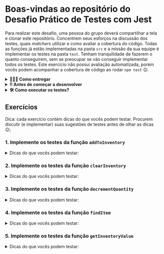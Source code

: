 # Boas-vindas ao repositório do Desafio Prático de Testes com Jest

Para realizar este desafio, uma pessoa do grupo deverá compartilhar a tela e clonar este repositório. Concentrem seus esforços na discussão dos testes, quais _matchers_ utilizar e como avaliar a cobertura do código. Todas as funções já estão implementadas na pasta `src` e a missão da sua equipe é implementar os testes na pasta `test`. Tenham tranquilidade de fazerem o quanto conseguirem, sem se preocupar se vão conseguir implementar todos os testes. Este exercício não possui avaliação automatizada, porém vocês podem acompanhar a cobertura de código ao rodar `npm test` 😉.

<details>
  <summary><strong>🤷🏽‍♀️ Como entregar</strong></summary><br />

  Para entregar o exercício sua equipe deverá criar um *Pull Request* neste repositório.

  Lembre-se que você pode consultar nosso conteúdo sobre [Git & GitHub](https://app.betrybe.com/course/4d67f5b4-34a6-489f-a205-b6c7dc50fc16/) e nosso [Blog - Git & GitHub](https://blog.betrybe.com/tecnologia/git-e-github/) sempre que precisar!
</details>

<details>
<summary>
  <strong>‼️ Antes de começar a desenvolver</strong>
</summary>

Para a pessoa compartilhando a tela:

1. Clone o repositório
  * `git clone git@github.com:tryber/sd-030-exercise-inventory-tests.git`.
  * Entre na pasta do repositório que você acabou de clonar:
    * `cd sd-030-exercise-inventory-tests`

2. Instale as dependências e inicialize o exercício
  * Instale as dependências:
    * `npm install`

3. Crie uma branch a partir da branch `main`
  * Verifique que você está na branch `main`
    * Exemplo: `git branch`
  * Se não estiver, mude para a branch `main`
    * Exemplo: `git checkout main`
  * Agora, crie uma branch onde vai guardar os `commits` do exercício
    * Você deve criar uma branch no seguinte formato: `equipe-x-nome-do-exercicio`
    * Exemplo: `git checkout -b equipe-1-inventory-tests`

4. Quando fizer mudanças, adicione-as ao _stage_ do Git e faça um `commit`
  * Verifique que as mudanças ainda não estão no _stage_
    * Exemplo: `git status` (deve aparecer as alterações realizadas em vermelho)
  * Adicione o novo arquivo ao _stage_ do Git
      * Exemplo:
        * `git add .` (adicionando todas as mudanças - _que estavam em vermelho_ - ao stage do Git)
        * `git status` (deve aparecer listado os arquivos em verde)
  * Faça o `commit` inicial
      * Exemplo:
        * `git commit -m 'iniciando o exercício. VAMOS COM TUDO :rocket:'` (fazendo o primeiro commit)
        * `git status` (deve aparecer uma mensagem tipo _nothing to commit_ )

5. Adicione a sua branch com o novo `commit` ao repositório remoto
  * Usando o exemplo anterior: `git push -u origin equipe-1-inventory-tests`

6. Crie um novo `Pull Request` _(PR)_
  * Vá até a página de _Pull Requests_ do [repositório no GitHub](https://github.com/tryber/sd-030-exercise-inventory-tests/pulls)
  * Clique no botão verde _"New pull request"_
  * Clique na caixa de seleção _"Compare"_ e escolha a sua branch **com atenção**
    * Coloque um título para a sua _Pull Request_
    * Exemplo: _"Cria tela de busca"_
  * Clique no botão verde _"Create pull request"_
  * Adicione uma descrição para o _Pull Request_, um título claro que o identifique, e clique no botão verde _"Create pull request"_
  * **Não se preocupe em preencher mais nada por enquanto!**
  * Volte até a [página de _Pull Requests_ do repositório](https://github.com/tryber/sd-030-exercise-inventory-tests/pulls) e confira que o seu _Pull Request_ está criado

</details>

<details>
<summary>
  <strong>🛠 Como executar os testes?</strong>
</summary>

Para executar todos os testes utilize o comando: `npm test`.
Este exercício já está configurado para apresentar a cobertura de código. 
Para executar os testes de um arquivo específico adicione o nome do arquivo. 
Por exemplo:

```
npm test addToInventory
```

A saída da execução vai ser algo parecido com:

```
 PASS  test/addToInventory.test.js
  a função addToInventory
    ✎ todo adiciona item ao inventário
    ✎ todo lança exceção se não for passado um array

-------------------|---------|----------|---------|---------|-------------------
File               | % Stmts | % Branch | % Funcs | % Lines | Uncovered Line #s 
-------------------|---------|----------|---------|---------|-------------------
All files          |      25 |        0 |       0 |      25 |                   
 addToInventory.js |      25 |        0 |       0 |      25 | 2-5               
-------------------|---------|----------|---------|---------|-------------------
Test Suites: 1 passed, 1 total
Tests:       2 todo, 2 total
Snapshots:   0 total
Time:        0.183 s, estimated 1 s
Ran all test suites matching /addToInventory/i.
```

Cada arquivo de teste possui sugestões do que pode ser testado, na forma de `it.todo`.
Por exemplo:

```javascript
describe('a função addToInventory', () => {
  it.todo('adiciona item ao inventário');
});
```

Para implementar o teste remova o `.todo` e adicione a função com o seu teste. 
Exemplo:

```javascript
describe('a função addToInventory', () => {
  it('adiciona item ao inventário', () => {
    // seu teste vai aqui! ;)  
  });
});
```

Por fim, a execução do testes irá gerar um relatório em `coverage/lcov-report/index.html`. Acompanhem esse relatório a cada novo teste implementado, e discutam testes que vocês possam implementar para aumentar a cobertura de código.

</details>

## Exercícios

Dica: cada exercício contém dicas do que vocês podem testar. Procurem discutir (e implementar) suas sugestões de testes antes de olhar as dicas 😉;

### 1. Implemente os testes da função `addToInventory`

<details>
<summary>
  Dicas do que vocês podem testar:
</summary>

* Se ao chamar a função passando um novo item o tamanho do array aumentou em um;
* Se ao chamar a função passando um novo item o array contém o novo item; Lembrem que o valor que estamos [avaliando é um objeto dentro de um array](https://jestjs.io/pt-BR/docs/expect#tocontainequalitem).
* Se ao chamar a função sem parâmetros lança a exceção `O inventário deve ser um array`. Lembrem de envolver a chamada da função em uma nova função [para que o Jest possa capturar o erro.](https://jestjs.io/pt-BR/docs/using-matchers#exce%C3%A7%C3%B5es)

</details>


### 2. Implemente os testes da função `clearInventory`

<details>
<summary>
  Dicas do que vocês podem testar:
</summary>

* Se ao chamar a função passando um array com quatro itens, sendo que um destes tem `quantity` igual a zero:

  - o tamanho do array após chamar a função deve ser `3`;
  - o array não deve conter o item removido;

</details>

### 3. Implemente os testes da função `decrementQuantity`

<details>
<summary>
  Dicas do que vocês podem testar:
</summary>

* Se para um array contendo um item com `name: banana` e `quantity: 20`, ao chamar a função passando o array, `banana` e `5` o retorno da função é um objeto com as propriedades `name: banana` e `quantity: 15`. Além disso, teste se esse item está presente no array.
* Se para um array contendo um item com `name: banana` e `quantity: 20`, ao chamar a função passando o array, `banana` e **não** passando o terceiro argumento o retorno da função é um objeto com as propriedades `name: banana` e `quantity: 19`.
* Se para um array contendo um item com `name: banana` e `quantity: 20`, ao chamar a função passando o array, `banana` e `30` a função lança um erro `O decremento deve ser menor ou igual a quantidade atual`.

</details>

### 4. Implemente os testes da função `findItem`

<details>
<summary>
  Dicas do que vocês podem testar:
</summary>

* Se ao chamar a função passando um array, que contenha um item com o nome `banana` o retorno da função é um objeto, com a propriedade `name`, igual à `banana`.
* Se ao chamar a função passando um array, que **não** contenha um item com o nome `maça`, é lançado um erro `'O item não foi encontrado'`.

</details>

### 5. Implemente os testes da função `getInventoryValue`

<details>
<summary>
  Dicas do que vocês podem testar:
</summary>

* Se ao chamar a função passando um array vazio o retorno é `0`.
* Se ao chamar a função com um array de itens, retorna o somatório da quantidade dos itens multiplicado pelo preço. Por exemplo, para o array abaixo o retorno deve ser `525.34`. Lembrem de ter cuidado com a [comparação de números com casas decimais](https://jestjs.io/pt-BR/docs/using-matchers#n%C3%BAmeros).

```
[
  { name: 'maça', unit: 'kg', price: 5.69, quantity: 38 },
  { name: 'ovos', unit: 'dúzia', price: 5.07, quantity: 19 },
  { name: 'leite', unit: 'pacote', price: 5.19, quantity: 41 },
  { name: 'banana', unit: 'kg', price: 1.99, quantity: 0 },
]
```

Ou seja, `(38 * 5.69) + (19 * 5.07) + (41 * 5.19) + (0 * 1.99)`.

</details>
